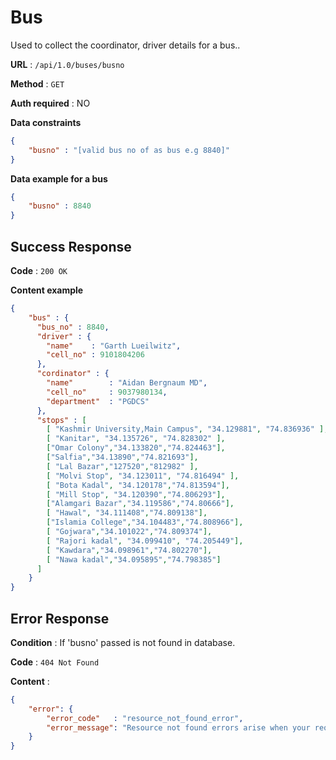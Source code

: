 
# Bus

Used to collect the coordinator, driver details for a bus..

**URL** : `/api/1.0/buses/busno`

**Method** : `GET`

**Auth required** : NO

**Data constraints**

```json
{
    "busno" : "[valid bus no of as bus e.g 8840]"
}
```

**Data example for a bus**

```json
{
    "busno" : 8840
}
```

## Success Response

**Code** : `200 OK`

**Content example**

```json
{
    "bus" : {
      "bus_no" : 8840,
      "driver" : {
        "name"    : "Garth Lueilwitz",
        "cell_no" : 9101804206
      },
      "cordinator" : {
        "name"        : "Aidan Bergnaum MD",
        "cell_no"     : 9037980134,
        "department"  : "PGDCS"
      },
      "stops" : [
        [ "Kashmir University,Main Campus", "34.129881", "74.836936" ],
        [ "Kanitar", "34.135726", "74.828302" ],
        ["Omar Colony","34.133820","74.824463"],
        ["Salfia","34.13890","74.821693"],
        [ "Lal Bazar","127520","812982" ],
        [ "Molvi Stop", "34.123011", "74.816494" ],
        [ "Bota Kadal", "34.120178","74.813594"],
        [ "Mill Stop", "34.120390","74.806293"],
        ["Alamgari Bazar","34.119586","74.80666"],
        [ "Hawal", "34.111408","74.809138"],
        ["Islamia College","34.104483","74.808966"],
        [ "Gojwara","34.101022","74.809374"],
        [ "Rajori kadal", "34.099410", "74.205449"],
        [ "Kawdara","34.098961","74.802270"],
        [ "Nawa kadal","34.095895","74.798385"]
      ]
    }
}
```

## Error Response

**Condition** : If 'busno'  passed is not found in database.

**Code** : `404 Not Found`

**Content** :

```json
{
    "error": {
        "error_code"   : "resource_not_found_error",
        "error_message": "Resource not found errors arise when your request is trying to access the resources not found in datbase."
    }
}
```